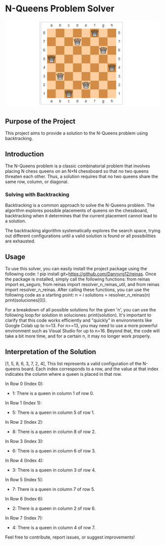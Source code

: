 # N-Queens Problem Solver

![](https://github.com/Dannvrg12/reinas/blob/main/reinas/reinas.jpg)

## Purpose of the Project

This project aims to provide a solution to the N-Queens problem using backtracking.

## Introduction

The N-Queens problem is a classic combinatorial problem that involves placing N chess queens on an N×N chessboard so that no two queens threaten each other. Thus, a solution requires that no two queens share the same row, column, or diagonal.

### Solving with Backtracking

Backtracking is a common approach to solve the N-Queens problem. The algorithm explores possible placements of queens on the chessboard, backtracking when it determines that the current placement cannot lead to a solution.

The backtracking algorithm systematically explores the search space, trying out different configurations until a valid solution is found or all possibilities are exhausted.

## Usage

To use this solver, you can easily install the project package using the following code: ! pip install git+https://github.com/Dannvrg12/reinas. Once the package is installed, simply call the following functions: from reinas import es_seguro, from reinas import resolver_n_reinas_util, and from reinas import resolver_n_reinas. After calling these functions, you can use the following code as a starting point: n = i solutions = resolver_n_reinas(n) print(soluciones[0]).

For a breakdown of all possible solutions for the given 'n', you can use the following loop:for solution in soluciones:
    print(solution).
    It's important to clarify that this code works efficiently and "quickly" in environments like Google Colab up to n=13. For n>=13, you may need to use a more powerful environment such as Visual Studio for up to n=16. Beyond that, the code will take a bit more time, and for a certain n, it may no longer work properly.

 ## Interpretation of the Solution 
    
 [1, 5, 8, 6, 3, 7, 2, 4], This list represents a valid configuration of the N-queens board. Each index corresponds to a row, and the value at that index indicates the column where a queen is placed in that row.

In Row 0 (Index 0):

- 1: There is a queen in column 1 of row 0.

In Row 1 (Index 1):

- 5: There is a queen in column 5 of row 1.

In Row 2 (Index 2):

- 8: There is a queen in column 8 of row 2.

In Row 3 (Index 3):

- 6: There is a queen in column 6 of row 3.

In Row 4 (Index 4):

- 3: There is a queen in column 3 of row 4.

In Row 5 (Index 5):

- 7: There is a queen in column 7 of row 5.

In Row 6 (Index 6):

- 2: There is a queen in column 2 of row 6.

In Row 7 (Index 7):

- 4: There is a queen in column 4 of row 7.




Feel free to contribute, report issues, or suggest improvements!
